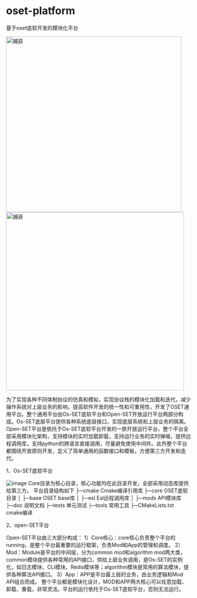 # oset-platform
基于oset底软开发的模块化平台

<img width="478" alt="捕获" src="https://user-images.githubusercontent.com/59110419/209470103-3978be6f-78d7-47e7-a5eb-d083bdaac37c.PNG">

<img width="485" alt="捕获" src="https://user-images.githubusercontent.com/59110419/209470154-36433170-fdcf-4114-9daf-ebcbdcbe265d.PNG">

为了实现各种不同体制协议的仿真和模拟，实现协议栈的模块化加载和迭代，减少操作系统对上层业务的影响，提高软件开发的统一性和可重用性，开发了OSET通用平台。整个通用平台由Os-SET底软平台和Open-SET开放运行平台两部分构成。Os-SET底层平台提供各种系统底层接口，实现底层系统和上层业务的隔离。Open-SET平台是依托于Os-SET底软平台开发的一款开放运行平台，整个平台全部采用模块化架构，支持模块的实时加载卸载，支持运行业务的实时弹缩，提供远程调用库，支持python的跨语言直接调用，尽量避免使用中间件。此外整个平台都围绕开放原则开发，定义了简单通用的函数接口和模板，方便第三方开发和迭代。

1、Os-SET底软平台

![image](https://user-images.githubusercontent.com/59110419/209470393-fada7561-d157-44ab-95d6-f78b4f901f1d.png)
Core目录为核心目录，核心功能均在此目录开发，全部采用动态库提供给第三方。
平台目录结构如下
├─cmake                      Cmake编译引用库
├─core                        OSET底软目录
│  ├─base                      OSET base库
│  ├─esl                       Esl远程调用库
│  ├─mods                      API模块库
├─doc                  说明文档
├─tests                 单元测试
├─tools                 常用工具
├─CMakeLists.txt        cmake编译

2、open-SET平台

Open-SET平台由三大部分构成：
1）Core核心：core核心负责整个平台的running，是整个平台最重要的运行框架，负责Mod和App的管理和调度。
2）Mod：Module是平台的中间层，分为common mod和algorithm mod两大类，common模块提供各种常用的API接口，供给上层业务调用，是Os-SET的实例化，如日志模块、CLI模块、Redis模块等；algorithm模块是常用的算法模块，提供各种算法API接口。
3）App：APP是平台最上层的业务，由业务逻辑和Mod API组合而成。
整个平台都是模块化设计，MOD和APP两大核心可以任意加载、卸载、重载，非常灵活。平台的运行依托于Os-SET底软平台，否则无法运行。

